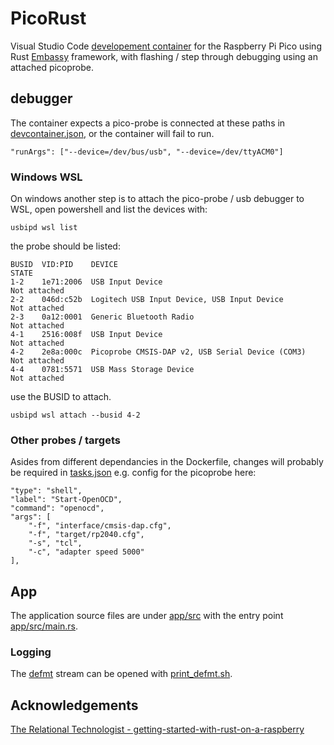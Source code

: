 # PicoRust

Visual Studio Code [developement container](https://code.visualstudio.com/docs/devcontainers/containers) for the Raspberry Pi Pico using Rust [Embassy](https://github.com/embassy-rs/embassy) framework, with flashing / step through debugging using an attached picoprobe.

## debugger

The container expects a pico-probe is connected at these paths in [devcontainer.json](https://github.com/MrAndMrsCat/PicoRust/blob/main/.devcontainer/devcontainer.json), or the container will fail to run.

```
"runArgs": ["--device=/dev/bus/usb", "--device=/dev/ttyACM0"]
```

### Windows WSL

On windows another step is to attach the pico-probe / usb debugger to WSL, open powershell and list the devices with:

`usbipd wsl list`

the probe should be listed:

```
BUSID  VID:PID    DEVICE                                                        STATE
1-2    1e71:2006  USB Input Device                                              Not attached
2-2    046d:c52b  Logitech USB Input Device, USB Input Device                   Not attached
2-3    0a12:0001  Generic Bluetooth Radio                                       Not attached
4-1    2516:008f  USB Input Device                                              Not attached
4-2    2e8a:000c  Picoprobe CMSIS-DAP v2, USB Serial Device (COM3)              Not attached
4-4    0781:5571  USB Mass Storage Device                                       Not attached
```

use the BUSID to attach.

`usbipd wsl attach --busid 4-2`

### Other probes / targets

Asides from different dependancies in the Dockerfile, changes will probably be required in [tasks.json](https://github.com/MrAndMrsCat/PicoRust/blob/main/.vscode/tasks.json) e.g. config for the picoprobe here:

```
"type": "shell",
"label": "Start-OpenOCD",
"command": "openocd",
"args": [
    "-f", "interface/cmsis-dap.cfg",
    "-f", "target/rp2040.cfg",
    "-s", "tcl",
    "-c", "adapter speed 5000"
],
```

## App

The application source files are under [app/src](https://github.com/MrAndMrsCat/PicoRust/tree/main/app/src) with the entry point [app/src/main.rs](https://github.com/MrAndMrsCat/PicoRust/tree/main/app/src/main.rs).

### Logging

The [defmt](https://github.com/knurling-rs/defmt) stream can be opened with [print_defmt.sh](https://github.com/MrAndMrsCat/PicoRust/tree/main/print_defmt.sh).

## Acknowledgements 

[The Relational Technologist - getting-started-with-rust-on-a-raspberry](https://reltech.substack.com/p/getting-started-with-rust-on-a-raspberry)
